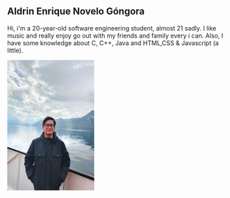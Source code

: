 ## Aldrin Enrique Novelo Góngora
Hi, i'm a 20-year-old software engineering student, almost 21 sadly. I like music and really enjoy go out with my friends and family every i can. Also, I have some knowledge about C, C++, Java and HTML,CSS & Javascript (a little). 

<img src="/Assets/AldrinNovelo.jpg" width="200" height="300"/>

